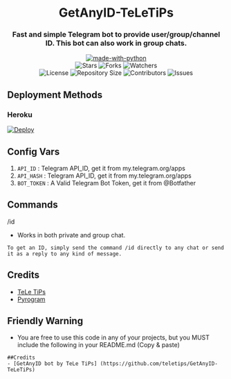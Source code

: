 <h1 align= center>GetAnyID-TeLeTiPs</h1>
<h3 align = center>Fast and simple Telegram bot to provide user/group/channel ID. This bot can also work in group chats.</h3>
<p align="center">
<a href="https://python.org"><img src="http://forthebadge.com/images/badges/made-with-python.svg" alt="made-with-python"></a>
<br>
    <img src="https://img.shields.io/github/stars/teletips/GetAnyID-TeLeTiPs?style=for-the-badge&color=yellow" alt="Stars">
    <img src="https://img.shields.io/github/forks/teletips/GetAnyID-TeLeTiPs?style=for-the-badge&color=green" alt="Forks">
    <img src="https://img.shields.io/github/watchers/teletips/GetAnyID-TeLeTiPs?style=for-the-badge&color=yellow" alt="Watchers"> <br>
    <img src="https://img.shields.io/github/license/teletips/GetAnyID-TeLeTiPs?style=for-the-badge&color=green" alt="License">
    <img src="https://img.shields.io/github/repo-size/teletips/GetAnyID-TeLeTiPs?style=for-the-badge&color=yellow" alt="Repository Size">
    <img src="https://img.shields.io/github/contributors/teletips/GetAnyID-TeLeTiPs?style=for-the-badge&color=green" alt="Contributors">
    <img src="https://img.shields.io/github/issues/teletips/GetAnyID-TeLeTiPs?style=for-the-badge&color=yellow" alt="Issues">
</p>  

## Deployment Methods

### Heroku

[![Deploy](https://www.herokucdn.com/deploy/button.svg)](https://heroku.com/deploy?template=https://github.com/teletips/GetAnyID-TeLeTiPs)

## Config Vars
1. `API_ID` : Telegram API_ID, get it from my.telegram.org/apps
2. `API_HASH` : Telegram API_ID, get it from my.telegram.org/apps
3. `BOT_TOKEN` : A Valid Telegram Bot Token, get it from @Botfather

## Commands

/id

- Works in both private and group chat.
```
To get an ID, simply send the command /id directly to any chat or send it as a reply to any kind of message.
```
## Credits
- [TeLe TiPs](https://github.com/teletips)
- [Pyrogram](https://github.com/pyrogram/pyrogram)

## Friendly Warning

- You are free to use this code in any of your projects, but you MUST include the following in your README.md (Copy & paste)
```
##Credits
- [GetAnyID bot by TeLe TiPs] (https://github.com/teletips/GetAnyID-TeLeTiPs)
```
